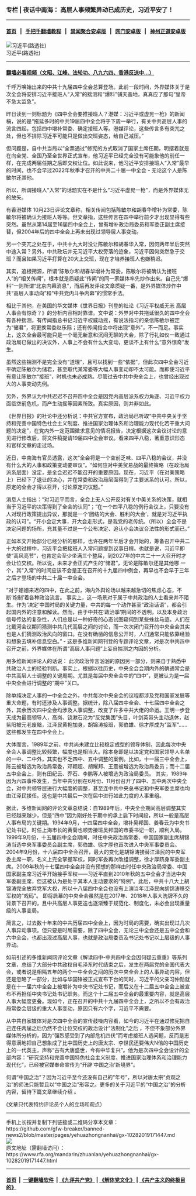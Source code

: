 ### 专栏 | 夜话中南海：   高层人事频繁异动已成历史，习近平安了！
------------------------

#### [首页](https://github.com/gfw-breaker/banned-news2/blob/master/README.md) &nbsp;&nbsp;|&nbsp;&nbsp; [手把手翻墙教程](https://github.com/gfw-breaker/guides/wiki) &nbsp;&nbsp;|&nbsp;&nbsp; [禁闻聚合安卓版](https://github.com/gfw-breaker/bn-android) &nbsp;&nbsp;|&nbsp;&nbsp; [网门安卓版](https://github.com/oGate2/oGate) &nbsp;&nbsp;|&nbsp;&nbsp; [神州正道安卓版](https://github.com/SzzdOgate/update) 



<div id="headerimg">
 <img alt="习近平(路透社)" src="https://www.rfa.org/mandarin/zhuanlan/yehuazhongnanhai/gx-10282019171447.html/fc-4f19b89fb56a.jpeg.jpg/image" title="习近平(路透社)"/>
 <div id="headerimgcontents">
  <div id="headerimgcaption">
   <span>
    习近平(路透社)
   </span>
   <!-- zoomattribute -->
  </div>
  <!-- headerimgcaption -->
 </div>
 <!-- headerimagecontents -->
</div>

<hr/>


#### [翻墙必看视频（文昭、江峰、法轮功、八九六四、香港反送中...）](https://github.com/gfw-breaker/banned-news2/blob/master/pages/links.md)

<div id="storytext">
 <div>
  <div class="slot_header">
  </div>
 </div>
 <p>
  千呼万唤始出来的中共十九届四中全会总算登场。此前一段时间，外界媒体关于是次全会将安排习近平接班人“入常”的揣测和“爆料”铺天盖地，真真应了那句“皇帝不急太监急”。
 </p>
 <p dir="ltr">
  昨日读到一则标题为《四中全会要推接班人？港媒：习近平或虚晃一枪》的新闻稿，说的是“拖延多时的中共19届四中全会将于下周一举行，有关中共高层人事的流言四起，包括四中增补常委、确定接班人等。港媒评论，这些传言多有突兀之处，但也不排除习近平可能只是做出交班姿态，给自己减压。”
 </p>
 <p dir="ltr">
  但问题是，自中共当局以“全票通过”修宪的方式取消了国家主席任期，明摆着就是在向全党、全国乃至全世界正式宣布，他习近平已经完全没有可能象他的前任一样，在完成两届任期之后即交权让位。如此说来，他习近平安排接班人“入常”最早的时间，也不会早过2022年秋季才召开的中共二十届一中全会 - 无论这个人是陈敏尔还其他。
 </p>
 <p dir="ltr">
  所以，所谓接班人“入常”的话题实在不是什么“习近平虚晃一枪”，而是外界媒体无的放矢。
 </p>
 <p dir="ltr">
  有香港媒体 10月23日评论文章称，相关传闻包括陈敏尔和胡春华增补为常委，陈敏尔将被确认为接班人等等。但文章指，这些传言在四中举行前夕才出现显得有些突然。虽然从第14届至16届四中全会上，曾有增补政治局委员和军委正副主席接替，但2004年后的四中全会上再未出现过领导层人事变动。
 </p>
 <p dir="ltr">
  另一个突兀之处在于，中共十九大时没让陈敏尔和胡春华入常，因何两年半后突然中途入常？另外，中共政坛并无习近平大权旁落的迹象，习近平因何突然急于交班？而且如果习近平打算在20大上交班，现在才培养接班人也嫌稍迟。
 </p>
 <p dir="ltr">
  其实，追根朔源，所谓“陈敏尔和胡春华增补为常委，陈敏尔将被确认为接班人”的“相关传闻”，根本就是质疑此“传闻”的同一家媒体率先炒作出来。自己先“爆料”一则所谓“北京内幕消息”，而后再发评论文章质疑一番，是外界媒体炒作中共“高层人事动向”和“中共党内斗争内幕”的惯常手法。
 </p>
 <p dir="ltr">
  相比于其他，在美国的华文媒体《世界日报》刊登的社论《习近平权威无恙 高层人事会有惊奇？》的分析内容相对靠谱。文中说：外界对中共拖延很久的四中全会有各种揣测，有传闻指总书记习近平权威动摇，有说法指习的亲信陈敏尔被定为“储君”，将更换常委赵乐际；还有传闻指会中将出现“意外”，不一而足。事实上，这次全会最可能只是一个毫无新意和沉闷无聊的大会，除了行礼如仪一致通过政治局已做出的决议外，人事上不会有什么大变动，更谈不上有什么“意外惊奇”发生。
 </p>
 <p dir="ltr">
  虽然这些揣测不是完全没有“道理”，且可以找到一些“依据”，但此次四中全会习近平确定陈敏尔为储君，甚至取代某常委等大幅人事变动却不太可能。而即使习近平有意让陈敏尔“接班”，时机也未必成熟。尽管过去中共中央全会上，也曾经出现过大的人事变动先例。
 </p>
 <p dir="ltr">
  另外，外界认为中共迟迟不召开四中全会是因党内高层派系权力角逐、习近平权力面临空前危机，而产生动摇等因素所致。真实原因，则并非如此。
 </p>
 <p dir="ltr">
  《世界日报》的社论中还分析说：中共官方宣布，政治局已听取“中共中央关于坚持和完善中国特色社会主义制度、推进国家治理体系和治理能力现代化若干重大问题的决定”，在党内外一定范围徵求意见的情况报告，决定根据这次会议讨论的意见进行修改后，将文件稿提请19届四中全会审议。看来四平八稳，著重意识形态和官样文章的走过场。
 </p>
 <p dir="ltr">
  近日，中南海有官员透露，这次“全会将是一个空前乏味、四平八稳的会议，并没有什么大的人事和政策变动要审议”。“如何应对中美贸易战的最终策略（在政治局派系层面）没定，是全会迟迟不能召开的重要原因。现在，习近平（在对美策略上）已经下了退让的决心，并在常委和政治局层面得到了主要派系的认可。所以，原定的全会才得以召开，讨论原定的议题。”
 </p>
 <p dir="ltr">
  消息人士指出：“对习近平而言，全会上无人公开反对有关中美关系的决策，就相当于习近平的决策得到了全会的认同”；“在一个四平八稳的例行会议上，只要没有人对现行政策提出异议，那就是一个‘团结的大会、胜利的大会’，就是对习近平执政的认可”。“开小会定大事，开大会走形式，是我党的老传统。（所以）全会不是决定问题的场所，充其量不过是一个公布决定、追认小会决议合法性的形式而已。”
 </p>
 <p dir="ltr">
  正如本文开始部分已经分析的那样，也许在两年半后才会开始的，筹备召开中共二十大的过程中，习近平会把接班人入常问题提到议事日程。也就是说，习近平即使“高风亮节”，也肯定会至少坐满三个整届，到2027年的中共二十一大召开时才会让位交权。所以说，未来才会正式产生的“储君”，无论是陈敏尔还是其他哪 一个，其“入常”的时间应该不会是正在召开的十九届四中例会，再早也不会早于三年之后才登场的中共二十届一中全会。
 </p>
 <p dir="ltr">
  “对于姗姗来迟的四中，在此之前，海内外舆论场以越来越急切的焦虑心态，不断‘炮制’着各种政治流言。 事实上，这一场景对于属于中共政治的人士看来并不陌生。作为‘决定’中国时局的关键力量，中共的每一个动作甚至“政治话语”，都会引起国内外的注意和解读。然而，由于中共在‘政治季’期间的不透明，以及本身政治信号传达的复杂性，人们总是以一种好奇的心态试图窥伺到某些蛛丝马迹。人们在北戴河会议期间猜测中共几代高层之间的讨论，而一次次闭门召开的中央全会其实也是人们猜测政治风向的窗口。在没有确凿的信息公开时，人们通常只能依靠经验和想象去填补信息空白。” - 这是多维新闻网刊登的专题评论文章，对是次中共四中召开之前，外界媒体在所谓“高层人事问题”上妄自揣测之内因的分析。
 </p>
 <p dir="ltr">
  用多维新闻评论人的话说： 此次政治传言汹汹的原因另一部分，则来自于熟悉中共政治人士的经验判断。事实上，根据以往历史，中央全会会期内外的确通常会是中共高层人士调整的关键周期。尤其是每届中央全会中的“四中”，更被认为是一届中央全会进行调整的“期中”关口。
 </p>
 <p dir="ltr">
  除单纯决定人事的一中全会之外，中共每次中央全会的议程都涉及党和国家发展等重大命题，有时还涉及人事调整。据统计，除八届四中全会、十七届四中全会之外，其余历次四中全会均涉及人事调整，改变了许多中共大佬的命运。王明一步登天成为最高领导人，高岗、饶漱石沦为“反党集团”头目，叶剑英带头主动退休，赵紫阳被元老废黜，江泽民黄袍加身，胡锦涛接班，郭伯雄、徐才厚成为“监军”……这些都发生在四中全会上。
 </p>
 <p dir="ltr">
  大体而言，1989年之前，中共尚未建立比较稳定成型的领导体制，因此每次中央全会人事调整比较频繁，幅度也是相当大。除本身即是以决定党和国家领导人名单的一中、二中外，其实也不乏四中、五中调整的案例。比如，十一届三中全会上，陈云被增选为政治局常委，邓颖超、胡耀邦、王震被增选为政治局委员；而十二届五中全会上，则有田纪云、乔石、李鹏等人被增选为政治局委员。 其实，1989年因为六四事件发生，当年中共分别在6月份、11月份召开了四中、五中两次中央全会，对中共领导层进行大幅度的调整，甚至连中共中央总书记和中央军委主席也均由江泽民接任。这也是中共最后一次在届中进行如此力度的人事重组。
 </p>
 <p dir="ltr">
  据此，多维新闻网的评论文章总结说：自1989年后，中央全会期间高层调整其实已经越来越少，但是“四中”因为刚好处于期中的承上启下时间段，所以一般是高层人事布局的关键期。1994年9月，十四届四中全会，增补吴邦国、姜春云为中央书记处书记，时任上海市长的黄菊也顺势接班吴邦国的市委书记一职，顺利入局。1999年9月份，十五届四中全会期间，时任中央政治局常委、中国国家副主席胡锦涛当选中央军事委员会副主席，郭伯雄、徐才厚也首次进入中央军事委员会。2004年9月份，十六届四中全会召开，最大的变化是胡锦涛接替江泽民的中央军委主席一职，名义上完全掌握军权，同时军委再次改组调整，徐才厚跻身军委副主席。2009年秋的十七届四中全会并没有预想的那样由时任中央政治局常委、中国国家副主席习近平开始接手军权——习近平直到2010年秋的五中全会才当选中央军委副主席，但这被认为是处于其本人主动要求的“特例”。此后，中共十八大上胡锦涛完全放弃党军大权，所以十八届四中全会也没有上演当年江泽民向胡锦涛移交军权的“戏码”。 即将启幕的中央全会虽然是在2017年、2018年人事大洗牌不久的背景下召开的，且中共高层人事更迭也逐渐臻于规范化、制度化，未必会出现重量级的人事变局。
 </p>
 <p dir="ltr">
  简言之，过去数十年来的中共历届四中全会上，因为时局的需要，确实出现过几次人事异动事项。但只要是时局需要，除了四中全会，无论三中全会还是五中全会和六中全会，也都出现过高层人事，也就是政治局委员及书记处书记以上层级的人事异动。
 </p>
 <p dir="ltr">
  如前引述的多维新闻网评论文章《解读四中-中共四中全会因何疑云重重》等系列文章，总结了大部分中共政权自毛泽东时代结束之后，发生在两届党的全国代表大会，或者说是相隔五年的两个一中全会之间的历次中央全会上的人事异动内容，但还是忽略了一部分，比如与华国锋被正式宣布下台的同时，习近平的父亲习仲勋就是在十一届六中全会上被增补为中央书记处书记，而后又在十二届五中全会上被宣布不再担任中央书记处书记职务。而这个十二届五中全会的最重要内容，就是高层人事大幅度更叠。现如今，正在召开的中共十九届四中全会上，之所以不会有政治局常委会层级的重大人事变动，原因只有六个字，习近平不需要。
 </p>
 <p dir="ltr">
  从中共自家媒体对是次四中全会的宣传鼓噪内容看，如今的习近平在通过修宪把自己连任两届之后仍然不会让位交权的政治设计“法制化”之后 ，不但不象部分外界媒体所分析的，因为“强烈感受到了内部危机四伏”而考虑接班人选问题，反而是志得意满地把自己想象成了比中国历史上的唐太宗、李世民还要伟大N倍的中国历史上的一代英主，声称“古有大唐盛世，今有中华复兴”。他为是次四中全会设计的全部内容：“研究坚持和完善中国特色社会主义制度、推进国家治理体系和治理能力现代化”，已经被官媒奉命宣传为“开辟‘中国之治’新境界”。
 </p>
 <p dir="ltr">
  何谓“中国之治”？因为习近平至今还没有自己的“年号”，所以对唐太宗“贞观之治”的师法只能暂且以“中国之治”形容之。更多的关于习近平的“中国之治”的分析内容，留待下篇文章继续介绍 。
 </p>
 <p dir="ltr">
 </p>
 <p>
  (文章只代表特约评论员个人的立场和观点）
 </p>
</div>

<hr/>
手机上长按并复制下列链接或二维码分享本文章：<br/>
https://github.com/gfw-breaker/banned-news2/blob/master/pages/yehuazhongnanhai/gx-10282019171447.md <br/>
<a href='https://github.com/gfw-breaker/banned-news2/blob/master/pages/yehuazhongnanhai/gx-10282019171447.md'><img src='https://github.com/gfw-breaker/banned-news2/blob/master/pages/yehuazhongnanhai/gx-10282019171447.md.png'/></a> <br/>
原文地址（需翻墙访问）：https://www.rfa.org/mandarin/zhuanlan/yehuazhongnanhai/gx-10282019171447.html


------------------------
#### [首页](https://github.com/gfw-breaker/banned-news2/blob/master/README.md) &nbsp;|&nbsp; [一键翻墙软件](https://github.com/gfw-breaker/nogfw/blob/master/README.md) &nbsp;| [《九评共产党》](https://github.com/gfw-breaker/9ping.md/blob/master/README.md#九评之一评共产党是什么) | [《解体党文化》](https://github.com/gfw-breaker/jtdwh.md/blob/master/README.md) | [《共产主义的终极目的》](https://github.com/gfw-breaker/gczydzjmd.md/blob/master/README.md)


<img src='http://gfw-breaker.win/banned-news2/pages/yehuazhongnanhai/gx-10282019171447.md' width='0px' height='0px'/>